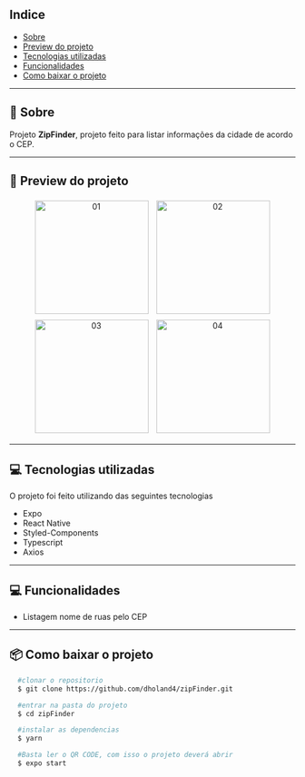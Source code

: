 ## Indice

- [Sobre](#-sobre)
- [Preview do projeto](#-preview-do-projeto)
- [Tecnologias utilizadas](#-tecnologias-utilizadas)
- [Funcionalidades](#-Funcionalidades)
- [Como baixar o projeto](#-como-baixar-o-projeto)

---

## 🤔 Sobre

Projeto **ZipFinder**, projeto feito para listar informações da cidade de acordo o CEP.

---

## 📱 Preview do projeto

<div align="center">
  <img style="margin: 5px" alt="01" src="https://imgur.com/cB74Dyz.png" width="200">
  <img style="margin: 5px" alt="02" src="https://imgur.com/TVaJrw4.png" width="200">
  <img style="margin: 5px" alt="03" src="https://imgur.com/N23pviV.png" width="200">
    <img style="margin: 5px" alt="04" src="https://imgur.com/k0txz8G.png" width="200">
</div>

---

## 💻 Tecnologias utilizadas

O projeto foi feito utilizando das seguintes tecnologias

- Expo
- React Native
- Styled-Components
- Typescript
- Axios

---

## 💻 Funcionalidades

- Listagem nome de ruas pelo CEP

---

## 📦 Como baixar o projeto

```bash
  #clonar o repositorio
  $ git clone https://github.com/dholand4/zipFinder.git

  #entrar na pasta do projeto
  $ cd zipFinder

  #instalar as dependencias
  $ yarn

  #Basta ler o QR CODE, com isso o projeto deverá abrir
  $ expo start


```
